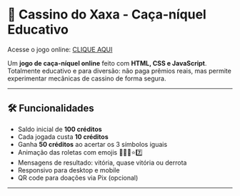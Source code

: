 # 🎰 Cassino do Xaxa - Caça-níquel Educativo

Acesse o jogo online: [CLIQUE AQUI](https://lucaxaviers.github.io/cassino-2.0/)

Um **jogo de caça-níquel online** feito com **HTML, CSS e JavaScript**.  
Totalmente educativo e para diversão: não paga prêmios reais, mas permite experimentar mecânicas de cassino de forma segura.

---

## 🛠 Funcionalidades

- Saldo inicial de **100 créditos**  
- Cada jogada custa **10 créditos**  
- Ganha **50 créditos** ao acertar os 3 símbolos iguais  
- Animação das roletas com emojis 🍒🍋🍉⭐7️⃣  
- Mensagens de resultado: vitória, quase vitória ou derrota  
- Responsivo para desktop e mobile  
- QR code para doações via Pix (opcional)  

---
